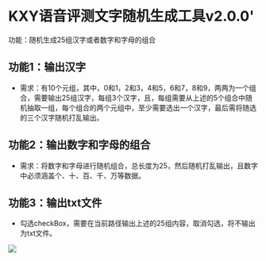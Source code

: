# KXY语音评测文字随机生成工具v2.0.0'
功能：随机生成25组汉字或者数字和字母的组合
## 功能1：输出汉字
- 需求：有10个元组，其中，0和1，2和3，4和5，6和7，8和9，两两为一个组合，需要输出25组汉字，每组3个汉字，且，每组需要从上述的5个组合中随机抽取一组，每个组合的两个元组中，至少需要选出一个汉字，最后需将随选的三个汉字随机打乱输出。
## 功能2：输出数字和字母的组合
- 需求：将数字和字母进行随机组合，总长度为25，然后随机打乱输出，且数字中必须涵盖个、十、百、千、万等数据。
## 功能3：输出txt文件
- 勾选checkBox，需要在当前路径输出上述的25组内容，取消勾选，将不输出为txt文件。

![](https://github.com/wen-g/PictureLibrary/raw/master/KXY/kxy.gif)





